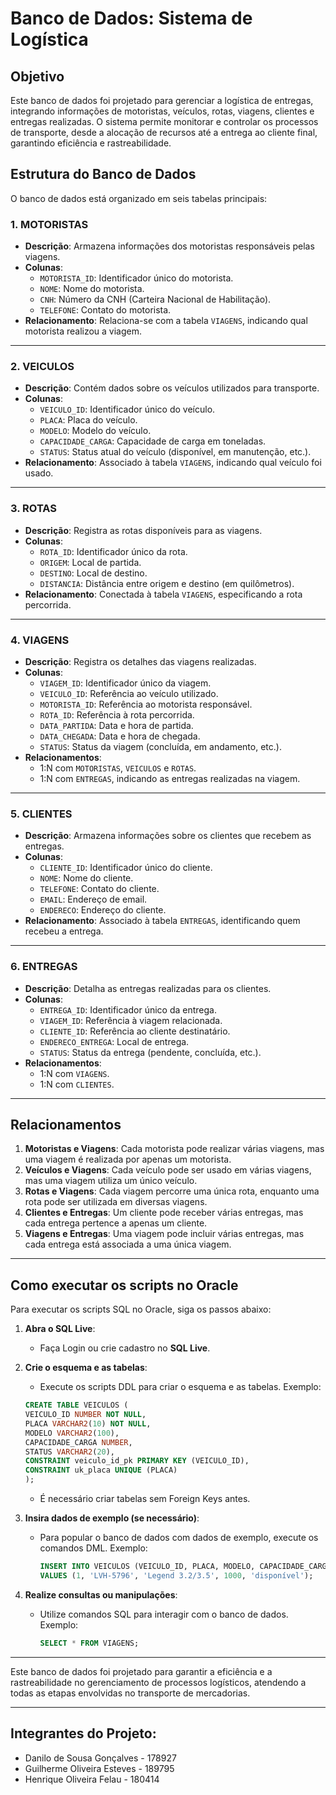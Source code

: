 # Banco de Dados: Sistema de Logística

## Objetivo
Este banco de dados foi projetado para gerenciar a logística de entregas, integrando informações de motoristas, veículos, rotas, viagens, clientes e entregas realizadas. O sistema permite monitorar e controlar os processos de transporte, desde a alocação de recursos até a entrega ao cliente final, garantindo eficiência e rastreabilidade.

## Estrutura do Banco de Dados
O banco de dados está organizado em seis tabelas principais:

### 1. **MOTORISTAS**
   - **Descrição**: Armazena informações dos motoristas responsáveis pelas viagens.
   - **Colunas**:
     - `MOTORISTA_ID`: Identificador único do motorista.
     - `NOME`: Nome do motorista.
     - `CNH`: Número da CNH (Carteira Nacional de Habilitação).
     - `TELEFONE`: Contato do motorista.
   - **Relacionamento**: Relaciona-se com a tabela `VIAGENS`, indicando qual motorista realizou a viagem.

---

### 2. **VEICULOS**
   - **Descrição**: Contém dados sobre os veículos utilizados para transporte.
   - **Colunas**:
     - `VEICULO_ID`: Identificador único do veículo.
     - `PLACA`: Placa do veículo.
     - `MODELO`: Modelo do veículo.
     - `CAPACIDADE_CARGA`: Capacidade de carga em toneladas.
     - `STATUS`: Status atual do veículo (disponível, em manutenção, etc.).
   - **Relacionamento**: Associado à tabela `VIAGENS`, indicando qual veículo foi usado.

---

### 3. **ROTAS**
   - **Descrição**: Registra as rotas disponíveis para as viagens.
   - **Colunas**:
     - `ROTA_ID`: Identificador único da rota.
     - `ORIGEM`: Local de partida.
     - `DESTINO`: Local de destino.
     - `DISTANCIA`: Distância entre origem e destino (em quilômetros).
   - **Relacionamento**: Conectada à tabela `VIAGENS`, especificando a rota percorrida.

---

### 4. **VIAGENS**
   - **Descrição**: Registra os detalhes das viagens realizadas.
   - **Colunas**:
     - `VIAGEM_ID`: Identificador único da viagem.
     - `VEICULO_ID`: Referência ao veículo utilizado.
     - `MOTORISTA_ID`: Referência ao motorista responsável.
     - `ROTA_ID`: Referência à rota percorrida.
     - `DATA_PARTIDA`: Data e hora de partida.
     - `DATA_CHEGADA`: Data e hora de chegada.
     - `STATUS`: Status da viagem (concluída, em andamento, etc.).
   - **Relacionamentos**:
     - 1:N com `MOTORISTAS`, `VEICULOS` e `ROTAS`.
     - 1:N com `ENTREGAS`, indicando as entregas realizadas na viagem.

---

### 5. **CLIENTES**
   - **Descrição**: Armazena informações sobre os clientes que recebem as entregas.
   - **Colunas**:
     - `CLIENTE_ID`: Identificador único do cliente.
     - `NOME`: Nome do cliente.
     - `TELEFONE`: Contato do cliente.
     - `EMAIL`: Endereço de email.
     - `ENDERECO`: Endereço do cliente.
   - **Relacionamento**: Associado à tabela `ENTREGAS`, identificando quem recebeu a entrega.

---

### 6. **ENTREGAS**
   - **Descrição**: Detalha as entregas realizadas para os clientes.
   - **Colunas**:
     - `ENTREGA_ID`: Identificador único da entrega.
     - `VIAGEM_ID`: Referência à viagem relacionada.
     - `CLIENTE_ID`: Referência ao cliente destinatário.
     - `ENDERECO_ENTREGA`: Local de entrega.
     - `STATUS`: Status da entrega (pendente, concluída, etc.).
   - **Relacionamentos**:
     - 1:N com `VIAGENS`.
     - 1:N com `CLIENTES`.

---

## Relacionamentos
1. **Motoristas e Viagens**: Cada motorista pode realizar várias viagens, mas uma viagem é realizada por apenas um motorista.
2. **Veículos e Viagens**: Cada veículo pode ser usado em várias viagens, mas uma viagem utiliza um único veículo.
3. **Rotas e Viagens**: Cada viagem percorre uma única rota, enquanto uma rota pode ser utilizada em diversas viagens.
4. **Clientes e Entregas**: Um cliente pode receber várias entregas, mas cada entrega pertence a apenas um cliente.
5. **Viagens e Entregas**: Uma viagem pode incluir várias entregas, mas cada entrega está associada a uma única viagem.

---

## Como executar os scripts no Oracle

Para executar os scripts SQL no Oracle, siga os passos abaixo:

1. **Abra o SQL Live**:
   - Faça Login ou crie cadastro no **SQL Live**.

2. **Crie o esquema e as tabelas**:
   - Execute os scripts DDL para criar o esquema e as tabelas. Exemplo:
    ```sql
    CREATE TABLE VEICULOS (
    VEICULO_ID NUMBER NOT NULL,
    PLACA VARCHAR2(10) NOT NULL,
    MODELO VARCHAR2(100),
    CAPACIDADE_CARGA NUMBER,
    STATUS VARCHAR2(20),
    CONSTRAINT veiculo_id_pk PRIMARY KEY (VEICULO_ID),
    CONSTRAINT uk_placa UNIQUE (PLACA)
    );
    ```
   - É necessário criar tabelas sem Foreign Keys antes.

3. **Insira dados de exemplo (se necessário)**:
   - Para popular o banco de dados com dados de exemplo, execute os comandos DML. Exemplo:
     ```sql
     INSERT INTO VEICULOS (VEICULO_ID, PLACA, MODELO, CAPACIDADE_CARGA, STATUS)
     VALUES (1, 'LVH-5796', 'Legend 3.2/3.5', 1000, 'disponível');
     ```

4. **Realize consultas ou manipulações**:
   - Utilize comandos SQL para interagir com o banco de dados. Exemplo:
     ```sql
     SELECT * FROM VIAGENS;
     ```
---

Este banco de dados foi projetado para garantir a eficiência e a rastreabilidade no gerenciamento de processos logísticos, atendendo a todas as etapas envolvidas no transporte de mercadorias.

---

## Integrantes do Projeto:
- Danilo de Sousa Gonçalves - 178927
- Guilherme Oliveira Esteves - 189795
- Henrique Oliveira Felau - 180414
